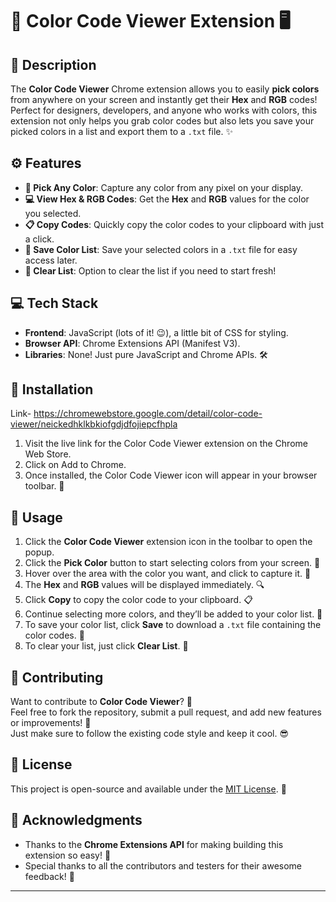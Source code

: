 # 🎨 **Color Code Viewer Extension** 🖥️

## 📜 **Description**

The **Color Code Viewer** Chrome extension allows you to easily **pick colors** from anywhere on your screen and instantly get their **Hex** and **RGB** codes! Perfect for designers, developers, and anyone who works with colors, this extension not only helps you grab color codes but also lets you save your picked colors in a list and export them to a `.txt` file. ✨

## ⚙️ **Features**

- **🌈 Pick Any Color**: Capture any color from any pixel on your display.
- **💻 View Hex & RGB Codes**: Get the **Hex** and **RGB** values for the color you selected.
- **📋 Copy Codes**: Quickly copy the color codes to your clipboard with just a click.
- **📝 Save Color List**: Save your selected colors in a `.txt` file for easy access later.
- **🧹 Clear List**: Option to clear the list if you need to start fresh!

## 💻 **Tech Stack**

- **Frontend**: JavaScript (lots of it! 😉), a little bit of CSS for styling.
- **Browser API**: Chrome Extensions API (Manifest V3).
- **Libraries**: None! Just pure JavaScript and Chrome APIs. 🛠️

## 🔧 **Installation**
 Link- https://chromewebstore.google.com/detail/color-code-viewer/neickedhklkbkiofgdjdfojiepcfhpla
1. Visit the live link for the Color Code Viewer extension on the Chrome Web Store.
2. Click on Add to Chrome.
3. Once installed, the Color Code Viewer icon will appear in your browser toolbar. 👀

## 🚀 **Usage**

1. Click the **Color Code Viewer** extension icon in the toolbar to open the popup.
2. Click the **Pick Color** button to start selecting colors from your screen. 🎨
3. Hover over the area with the color you want, and click to capture it. 📏
4. The **Hex** and **RGB** values will be displayed immediately. 🔍
5. Click **Copy** to copy the color code to your clipboard. 📋
6. Continue selecting more colors, and they’ll be added to your color list. 📜
7. To save your color list, click **Save** to download a `.txt` file containing the color codes. 💾
8. To clear your list, just click **Clear List**. 🧹


## 🤝 **Contributing**

Want to contribute to **Color Code Viewer**? 🎉  
Feel free to fork the repository, submit a pull request, and add new features or improvements! 🚀  
Just make sure to follow the existing code style and keep it cool. 😎

## 📝 **License**

This project is open-source and available under the [MIT License](LICENSE). 🎉

## 🌟 **Acknowledgments**

- Thanks to the **Chrome Extensions API** for making building this extension so easy! 💪
- Special thanks to all the contributors and testers for their awesome feedback! 🙌

---
